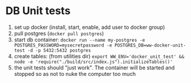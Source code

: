 # DB Unit tests
1. set up docker (install, start, enable, add user to docker group)
2. pull postgres (`docker pull postgres`)
3. start db container: `docker run --name my-postgres -e POSTGRES_PASSWORD=mysecretpassword -e POSTGRES_DB=ww-docker-unit-test -d -p 5432:5432 postgres `
4. create tables: (from utilities dir) `export WW_ENV='docker_unit_test' && node -e 'require("./build/src/index.js").initializeTables()'`
5. the unit tests should "just work". The container will be started and stopped so as not to nuke the computer too much
